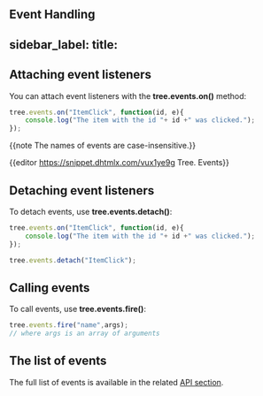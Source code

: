 Event Handling
---
sidebar_label: 
title: 
---          

## Attaching event listeners

You can attach event listeners with the **tree.events.on()** method:

~~~js
tree.events.on("ItemClick", function(id, e){
    console.log("The item with the id "+ id +" was clicked.");
});
~~~

{{note The names of events are case-insensitive.}}

{{editor	https://snippet.dhtmlx.com/vux1ye9g	Tree. Events}}

## Detaching event listeners

To detach events, use **tree.events.detach()**:

~~~js
tree.events.on("ItemClick", function(id, e){
    console.log("The item with the id "+ id +" was clicked.");
});

tree.events.detach("ItemClick");
~~~

## Calling events

To call events, use **tree.events.fire()**:

~~~js
tree.events.fire("name",args);
// where args is an array of arguments
~~~

## The list of events

The full list of events is available in the related [API section](tree/api/refs/tree_events.md).



